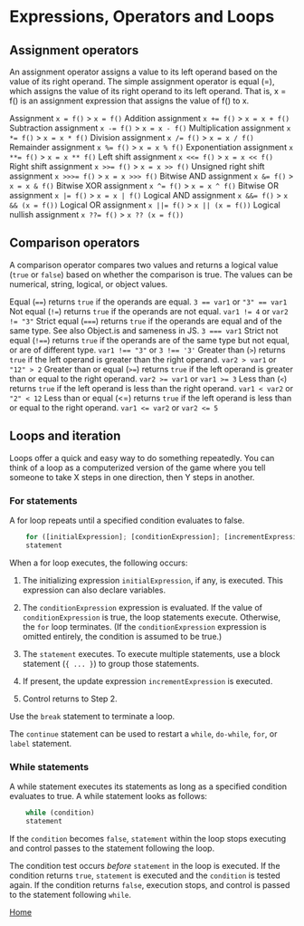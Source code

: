 # Expressions, Operators and Loops

## Assignment operators

An assignment operator assigns a value to its left operand based on the value of its right operand. The simple assignment operator is equal (=), which assigns the value of its right operand to its left operand. That is, x = f() is an assignment expression that assigns the value of f() to x.

Assignment `x = f()` >  `x = f()`
Addition assignment `x += f()` > `x = x + f()`
Subtraction assignment `x -= f()` > `x = x - f()`
Multiplication assignment `x *= f()` > `x = x * f()`
Division assignment `x /= f()` > `x = x / f()`
Remainder assignment `x %= f()` > `x = x % f()`
Exponentiation assignment `x **= f()` > `x = x ** f()`
Left shift assignment `x <<= f()` > `x = x << f()`
Right shift assignment `x >>= f()` > `x = x >> f()`
Unsigned right shift assignment `x >>>= f()` > `x = x >>> f()`
Bitwise AND assignment `x &= f()` > `x = x & f()`
Bitwise XOR assignment `x ^= f()` > `x = x ^ f()`
Bitwise OR assignment `x |= f()` > `x = x | f()`
Logical AND assignment `x &&= f()` > `x && (x = f())`
Logical OR assignment `x ||= f()` > `x || (x = f())`
Logical nullish assignment `x ??= f()` > `x ?? (x = f())`

## Comparison operators

A comparison operator compares two values and returns a logical value (`true` or `false`) based on whether the comparison is true. The values can be numerical, string, logical, or object values.

Equal (`==`) returns `true` if the operands are equal. `3 == var1` or `"3" == var1`
Not equal (`!=`) returns `true` if the operands are not equal. `var1 != 4` or `var2 != "3"`
Strict equal (`===`) returns `true` if the operands are equal and of the same type. See also Object.is and sameness in JS. `3 === var1`
Strict not equal (`!==`) returns `true` if the operands are of the same type but not equal, or are of different type. `var1 !== "3"` or `3 !== '3'`
Greater than (`>`) returns `true` if the left operand is greater than the right operand. `var2 > var1` or `"12" > 2`
Greater than or equal (`>=`) returns `true` if the left operand is greater than or equal to the right operand. `var2 >= var1` or `var1 >= 3`
Less than (`<`) returns `true` if the left operand is less than the right operand. `var1 < var2` or `"2" < 12`
Less than or equal (<=) returns `true` if the left operand is less than or equal to the right operand. `var1 <= var2` or `var2 <= 5`

## Loops and iteration

Loops offer a quick and easy way to do something repeatedly. You can think of a loop as a computerized version of the game where you tell someone to take X steps in one direction, then Y steps in another.

### For statements

A for loop repeats until a specified condition evaluates to false.

```javascript
    for ([initialExpression]; [conditionExpression]; [incrementExpression])
    statement
```

When a for loop executes, the following occurs:

1. The initializing expression `initialExpression`, if any, is executed. This expression can also declare variables.

2. The `conditionExpression` expression is evaluated. If the value of `conditionExpression` is true, the loop statements execute. Otherwise, the `for` loop terminates. (If the `conditionExpression` expression is omitted entirely, the condition is assumed to be true.)

3. The `statement` executes. To execute multiple statements, use a block statement (`{ ... }`) to group those statements.

4. If present, the update expression `incrementExpression` is executed.

5. Control returns to Step 2.

Use the `break` statement to terminate a loop.

The `continue` statement can be used to restart a `while`, `do-while`, `for`, or `label` statement.

### While statements

A while statement executes its statements as long as a specified condition evaluates to true. A while statement looks as follows:

```javascript
    while (condition)
    statement
```

If the `condition` becomes `false`, `statement` within the loop stops executing and control passes to the statement following the loop.

The condition test occurs *before* `statement` in the loop is executed. If the condition returns `true`, `statement` is executed and the `condition` is tested again. If the condition returns `false`, execution stops, and control is passed to the statement following `while`.

[Home](README.md)